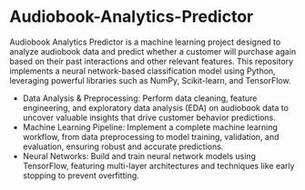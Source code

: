 # Audiobook-Analytics-Predictor

Audiobook Analytics Predictor is a machine learning project designed to analyze audiobook data and predict whether a customer will purchase again based on their past interactions and other relevant features. This repository implements a neural network-based classification model using Python, leveraging powerful libraries such as NumPy, Scikit-learn, and TensorFlow.
- Data Analysis & Preprocessing: Perform data cleaning, feature engineering, and exploratory data analysis (EDA) on audiobook data to uncover valuable insights that drive customer behavior predictions.
- Machine Learning Pipeline: Implement a complete machine learning workflow, from data preprocessing to model training, validation, and evaluation, ensuring robust and accurate predictions.
- Neural Networks: Build and train neural network models using TensorFlow, featuring multi-layer architectures and techniques like early stopping to prevent overfitting.
